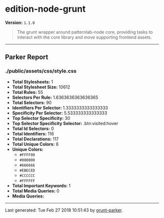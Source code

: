 # edition-node-grunt

**Version:** `1.1.0`

> The grunt wrapper around patternlab-node core, providing tasks to interact with the core library and move supporting frontend assets.

* * *

## Parker Report

### ./public/assets/css/style.css

- **Total Stylesheets:** 1
- **Total Stylesheet Size:** 10612
- **Total Rules:** 55
- **Selectors Per Rule:** 1.6363636363636365
- **Total Selectors:** 90
- **Identifiers Per Selector:** 1.3333333333333333
- **Specificity Per Selector:** 5.533333333333333
- **Top Selector Specificity:** 30
- **Top Selector Specificity Selector:** .btn:visited:hover
- **Total Id Selectors:** 0
- **Total Identifiers:** 116
- **Total Declarations:** 117
- **Total Unique Colors:** 6
- **Unique Colors:**
	- `#FFFF00`
	- `#000000`
	- `#666666`
	- `#EBECED`
	- `#CCCCCC`
	- `#FFFFFF`
- **Total Important Keywords:** 1
- **Total Media Queries:** 0
- **Media Queries:**


* * *

Last generated: Tue Feb 27 2018 10:51:43 by [grunt-parker](https://github.com/leny/grunt-parker).
